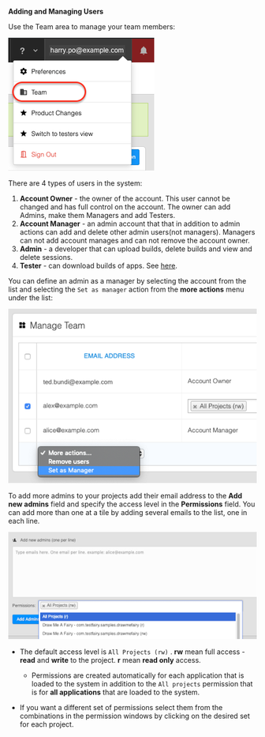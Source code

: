 **Adding and Managing Users**

Use the Team area to manage your team members:

![team menu](/img/app/team/team-menu.png)

There are 4 types of users in the system:
1. **Account Owner** - the owner of the account. This user cannot be changed and has full control on the account. The owner  can add Admins, make them Managers and add Testers.
2. **Account Manager** - an admin account that that in addition to admin actions can add and delete other admin users(not managers). Managers can not add account manages and can not remove the account owner.
3. **Admin** - a developer that can upload builds, delete builds and view and delete sessions. 
4. **Tester** - can download builds of apps. See [here](https://docs.testfairy.com/Getting_Started/How_To_Invite_Testers.html).

You can define an admin as a manager by selecting the account from the list and selecting the `Set as manager` action from the **more actions** menu under the list:

![make manager](/img/app/team/make-manager-1.png)


To add more admins to your projects add their email address to the **Add new admins** field and specify the access level in the **Permissions** field. You can add more than one at a tile by adding several emails to the list, one in each line. 


![ alt add-admins](/img/app/add-admins.png)

- The default access level is `All Projects (rw)` . **rw** mean full access - **read** and **write** to the project. **r** mean **read only** access.

     * Permissions are created automatically for each application that is loaded to the system in addition to the `All projects` permission that is for **all applications** that are loaded to the system.
     
- If you want a different set of permissions select them from the combinations in the permission windows by clicking on the desired set for each project.
